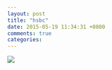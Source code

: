 ```yaml
---
layout: post
title: "hsbc"
date: 2015-05-19 11:34:31 +0800
comments: true
categories: 
---
```



<a href='http://vbtrax.com/track/clicks/2396/c627c2bf9c0725dcf99ca3218d229f4d23695b8e29e0eee25636bf06640157f89f71ace55771dd?subid_1=&subid_2=&subid_3='><img src='http://vbtrax.com/track/imp/img/10866/c627c2bf9c0725dcf99ca3218d229f4d23695b8e29e0eee25636bf06640157f89f71ace55771dd?subid_1=&subid_2=&subid_3=' border='0' /></a>
